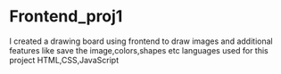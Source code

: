 # Frontend_proj1
I created a drawing board using frontend  to draw images and additional features like save the image,colors,shapes etc
languages used for this project HTML,CSS,JavaScript
